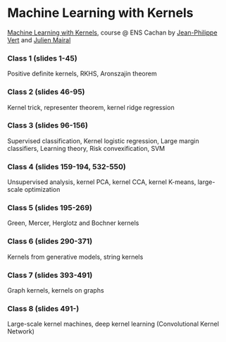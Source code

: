 # Machine Learning with Kernels
[Machine Learning with Kernels](http://members.cbio.mines-paristech.fr/~jvert/svn/kernelcourse/course/2017mva/index.html), course @ ENS Cachan by [Jean-Philippe Vert](http://members.cbio.mines-paristech.fr/~jvert/) and [Julien Mairal](https://lear.inrialpes.fr/people/mairal/)

### Class 1 (slides 1-45)
Positive definite kernels, RKHS, Aronszajin theorem

### Class 2 (slides 46-95)
Kernel trick, representer theorem, kernel ridge regression

### Class 3 (slides 96-156)
Supervised classification, Kernel logistic regression, Large margin classifiers, Learning theory, Risk convexification, SVM

### Class 4 (slides 159-194, 532-550)
Unsupervised analysis, kernel PCA, kernel CCA, kernel K-means, large-scale optimization

### Class 5 (slides 195-269)
Green, Mercer, Herglotz and Bochner kernels

### Class 6 (slides 290-371)
Kernels from generative models, string kernels

### Class 7 (slides 393-491)
Graph kernels, kernels on graphs

### Class 8 (slides 491-)
Large-scale kernel machines, deep kernel learning (Convolutional Kernel Network)
